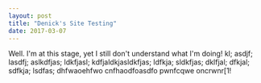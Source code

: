 ```yaml
---
layout: post
title: "Denick's Site Testing"
date: 2017-03-07
---
```


Well. I'm at this stage, yet I still don't understand what I'm doing! kl; asdjf; lasdfj; aslkdfjas; ldkfjasl; kdfjaldkjasldkfjas; ldfkja; sldkfjas; dklfjal; dfkjal; sdfkja; lsdfas; dhfwaoehfwo cnfhaodfoasdfo pwnfcqwe oncrwnr[1!